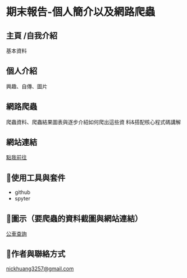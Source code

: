 # 期末報告-個人簡介以及網路爬蟲
## 主頁 /自我介紹
基本資料
## 個人介紹
興趣、自傳、圖片
##  網路爬蟲
爬蟲資料、爬蟲結果圖表與逐步介紹如何爬出這些資
料&搭配核心程式碼講解
## 網站連結
[點我前往](https://nickhuang0330.github.io/index.html#)
## 🤡使用工具與套件
* github
* spyter
## 🦖圖示（要爬蟲的資料截圖與網站連結）
[公車查詢](https://citybus.taichung.gov.tw)
## 🦭作者與聯絡方式 
nickhuang3257@gmail.com
	
